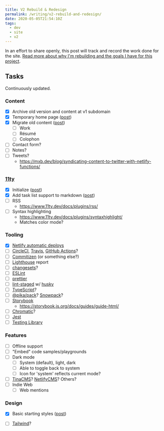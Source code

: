 ```yaml
---
title: V2 Rebuild & Redesign
permalink: /writing/v2-rebuild-and-redesign/
date: 2020-05-05T21:54:10Z
tags:
  - dev
  - site
  - v2
---
```



In an effort to share openly, this post will track and record the work done for the site. [Read more about why I'm rebuilding and the goals I have for this project](/writing/v2-goals).


## Tasks

Continuously updated.


### Content

- [x] Archive old version and content at v1 subdomain
- [x] Temporary home page ([post][p1])
- [x] Migrate old content ([post][p1])
  - [ ] Work
  - [ ] Résumé
  - [ ] Colophon
- [ ] Contact form?
- [ ] Notes?
- [ ] Tweets?
  - https://mxb.dev/blog/syndicating-content-to-twitter-with-netlify-functions/

### [11ty]

  - [x] Initialize ([post][p1])
  - [x] Add task list support to markdown ([post][p1])
  - [ ] RSS
    - https://www.11ty.dev/docs/plugins/rss/
  - [ ] Syntax highlighting
    - https://www.11ty.dev/docs/plugins/syntaxhighlight/
    - Matches color mode?

### Tooling

- [x] [Netlify automatic deploys]
- [ ] [CircleCI], [Travis], [GitHub Actions]?
- [ ] [Commitizen] (or something else?)
- [ ] [Lighthouse] report
- [ ] [changesets]?
- [ ] [ESLint]
- [ ] [prettier]
- [ ] [lint-staged] w/ [husky]
- [ ] [TypeScript]?
- [ ] [@pika/pack]? [Snowpack]?
- [ ] [Storybook]
    - https://storybook.js.org/docs/guides/guide-html/
- [ ] [Chromatic]?
- [ ] [Jest]
- [ ] [Testing Library]

### Features

- [ ] Offline support
- [ ] "Embed" code samples/playgrounds
- [ ] Dark mode
    - [ ] System (default), light, dark
    - [ ] Able to toggle back to system
    - [ ] Icon for 'system' reflects current mode?
- [ ] [TinaCMS]? [NetlifyCMS]? Others?
- [ ] Indie Web
  - [ ] Web mentions

### Design

- [x] Basic starting styles ([post][p1])
- [ ] [Tailwind]?


[of-the-web]: /writing/of-the-web/

[11ty]: https://www.11ty.dev/
[Netlify automatic deploys]: https://docs.netlify.com/site-deploys/create-deploys/#deploy-with-git
[CircleCI]: https://circleci.com/
[Travis]: https://travis-ci.org/
[GitHub Actions]: https://github.com/features/actions
[Commitizen]: http://commitizen.github.io/cz-cli/
[Lighthouse]: https://github.com/GoogleChrome/lighthouse-ci
[changesets]: https://github.com/atlassian/changesets
[ESLint]: https://eslint.org/
[prettier]: https://prettier.io/
[lint-staged]: https://github.com/okonet/lint-staged
[husky]: https://github.com/typicode/husky
[TypeScript]: https://www.typescriptlang.org/
[@pika/pack]: https://github.com/pikapkg/pack
[Snowpack]: https://www.snowpack.dev/
[Storybook]: https://storybook.js.org/
[Chromatic]: https://www.chromatic.com/
[Jest]: https://jestjs.io/
[Testing Library]: https://testing-library.com/
[TinaCMS]: https://tinacms.org/
[NetlifyCMS]: https://www.netlifycms.org/
[Tailwind]: https://tailwindcss.com/

[p1]: /writing/the-work-before-the-work/

